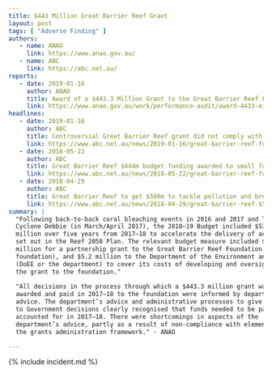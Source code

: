 ```yaml
---
title: $443 Million Great Barrier Reef Grant
layout: post
tags: [ "Adverse Finding" ]
authors:
   - name: ANAO
     link: https://www.anao.gov.au/
   - name: ABC
     link: https://abc.net.au/
reports:
   - date: 2019-01-16
     author: ANAO
     title: Award of a $443.3 Million Grant to the Great Barrier Reef Foundation
     link: https://www.anao.gov.au/work/performance-audit/award-4433-million-grant-to-the-great-barrier-reef-foundation
headlines:
   - date: 2019-01-16
     author: ABC
     title: Controversial Great Barrier Reef grant did not comply with transparency rules, National Audit Office says
     link: https://www.abc.net.au/news/2019-01-16/great-barrier-reef-funding-grant-scrutinised-auditor-general/10720928
   - date: 2018-05-22
     author: ABC
     title: Great Barrier Reef $444m budget funding awarded to small foundation without tender process
     link: https://www.abc.net.au/news/2018-05-22/great-barrier-reef-funding-labor-accuse-due-diligence/9785782
   - date: 2018-04-29
     author: ABC
     title: Great Barrier Reef to get $500m to tackle pollution and breed more resilient coral
     link: https://www.abc.net.au/news/2018-04-29/great-barrier-reef-$500m-package-to-preserve-area/9708230
summary: |
  "Following back-to-back coral bleaching events in 2016 and 2017 and Tropical
  Cyclone Debbie (in March/April 2017), the 2018–19 Budget included $535.8
  million over five years from 2017–18 to accelerate the delivery of activities
  set out in the Reef 2050 Plan. The relevant budget measure included $443.3
  million for a partnership grant to the Great Barrier Reef Foundation (the
  foundation), and $5.2 million to the Department of the Environment and Energy
  (DoEE or the department) to cover its costs of developing and oversighting
  the grant to the foundation."
  
  "All decisions in the process through which a $443.3 million grant was
  awarded and paid in 2017–18 to the foundation were informed by departmental
  advice. The department’s advice and administrative processes to give effect
  to Government decisions clearly recognised that funds needed to be paid and
  accounted for in 2017–18. There were shortcomings in aspects of the
  department’s advice, partly as a result of non-compliance with elements of
  the grants administration framework." - ANAO

---
```

{% include incident.md %}
